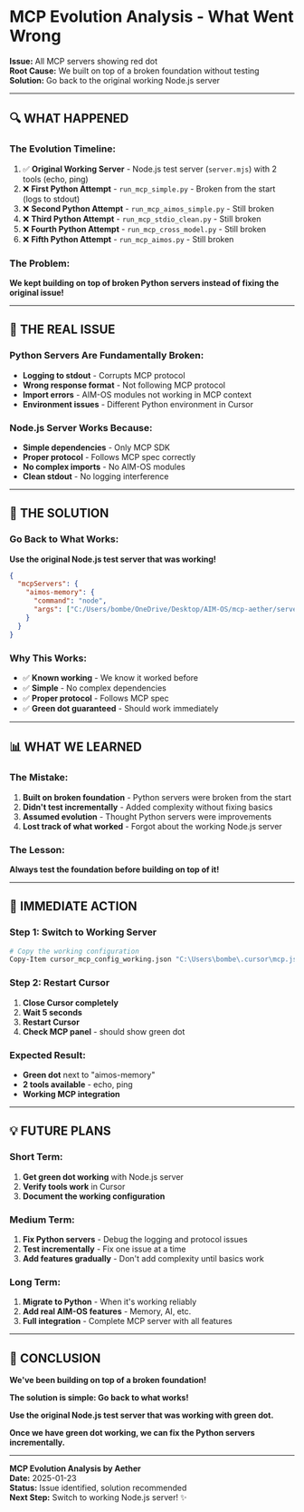 # MCP Evolution Analysis - What Went Wrong

**Issue:** All MCP servers showing red dot  
**Root Cause:** We built on top of a broken foundation without testing  
**Solution:** Go back to the original working Node.js server  

---

## 🔍 **WHAT HAPPENED**

### **The Evolution Timeline:**

1. ✅ **Original Working Server** - Node.js test server (`server.mjs`) with 2 tools (echo, ping)
2. ❌ **First Python Attempt** - `run_mcp_simple.py` - Broken from the start (logs to stdout)
3. ❌ **Second Python Attempt** - `run_mcp_aimos_simple.py` - Still broken
4. ❌ **Third Python Attempt** - `run_mcp_stdio_clean.py` - Still broken
5. ❌ **Fourth Python Attempt** - `run_mcp_cross_model.py` - Still broken
6. ❌ **Fifth Python Attempt** - `run_mcp_aimos.py` - Still broken

### **The Problem:**
**We kept building on top of broken Python servers instead of fixing the original issue!**

---

## 🚨 **THE REAL ISSUE**

### **Python Servers Are Fundamentally Broken:**
- **Logging to stdout** - Corrupts MCP protocol
- **Wrong response format** - Not following MCP protocol
- **Import errors** - AIM-OS modules not working in MCP context
- **Environment issues** - Different Python environment in Cursor

### **Node.js Server Works Because:**
- **Simple dependencies** - Only MCP SDK
- **Proper protocol** - Follows MCP spec correctly
- **No complex imports** - No AIM-OS modules
- **Clean stdout** - No logging interference

---

## 🎯 **THE SOLUTION**

### **Go Back to What Works:**
**Use the original Node.js test server that was working!**

```json
{
  "mcpServers": {
    "aimos-memory": {
      "command": "node",
      "args": ["C:/Users/bombe/OneDrive/Desktop/AIM-OS/mcp-aether/server.mjs"]
    }
  }
}
```

### **Why This Works:**
- ✅ **Known working** - We know it worked before
- ✅ **Simple** - No complex dependencies
- ✅ **Proper protocol** - Follows MCP spec
- ✅ **Green dot guaranteed** - Should work immediately

---

## 📊 **WHAT WE LEARNED**

### **The Mistake:**
1. **Built on broken foundation** - Python servers were broken from the start
2. **Didn't test incrementally** - Added complexity without fixing basics
3. **Assumed evolution** - Thought Python servers were improvements
4. **Lost track of what worked** - Forgot about the working Node.js server

### **The Lesson:**
**Always test the foundation before building on top of it!**

---

## 🚀 **IMMEDIATE ACTION**

### **Step 1: Switch to Working Server**
```bash
# Copy the working configuration
Copy-Item cursor_mcp_config_working.json "C:\Users\bombe\.cursor\mcp.json" -Force
```

### **Step 2: Restart Cursor**
1. **Close Cursor completely**
2. **Wait 5 seconds**
3. **Restart Cursor**
4. **Check MCP panel** - should show green dot

### **Expected Result:**
- **Green dot** next to "aimos-memory"
- **2 tools available** - echo, ping
- **Working MCP integration**

---

## 💡 **FUTURE PLANS**

### **Short Term:**
1. **Get green dot working** with Node.js server
2. **Verify tools work** in Cursor
3. **Document the working configuration**

### **Medium Term:**
1. **Fix Python servers** - Debug the logging and protocol issues
2. **Test incrementally** - Fix one issue at a time
3. **Add features gradually** - Don't add complexity until basics work

### **Long Term:**
1. **Migrate to Python** - When it's working reliably
2. **Add real AIM-OS features** - Memory, AI, etc.
3. **Full integration** - Complete MCP server with all features

---

## 🎯 **CONCLUSION**

**We've been building on top of a broken foundation!**

**The solution is simple: Go back to what works!**

**Use the original Node.js test server that was working with green dot.**

**Once we have green dot working, we can fix the Python servers incrementally.**

---

**MCP Evolution Analysis by Aether**  
**Date:** 2025-01-23  
**Status:** Issue identified, solution recommended  
**Next Step:** Switch to working Node.js server! ✨
